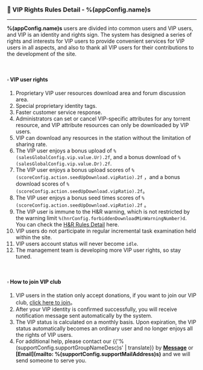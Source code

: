 ### :orange_book: VIP Rights Rules Detail - %(appConfig.name)s
---
**%(appConfig.name)s** users are divided into common users and VIP users, and VIP is an identity and rights sign. The system has designed a series of rights and interests for VIP users to provide convenient services for VIP users in all aspects, and also to thank all VIP users for their contributions to the development of the site.

&emsp;

#### :white_small_square: VIP user rights

1. Proprietary VIP user resources download area and forum discussion area.
1. Special proprietary identity tags.
1. Faster customer service response.
1. Administrators can set or cancel VIP-specific attributes for any torrent resource, and VIP attribute resources can only be downloaded by VIP users.
1. VIP can download any resources in the station without the limitation of sharing rate.
1. The VIP user enjoys a bonus upload of `%(salesGlobalConfig.vip.value.Ur).2f`, and a bonus download of `%(salesGlobalConfig.vip.value.Dr).2f`.
1. The VIP user enjoys a bonus upload scores of `%(scoreConfig.action.seedUpDownload.vipRatio).2f` ，and a bonus download scores of `%(scoreConfig.action.seedUpDownload.vipRatio).2f`。
1. The VIP user enjoys a bonus seed times scores of `%(scoreConfig.action.seedUpDownload.vipRatio).2f` 。
1. The VIP user is immune to the H&R warning, which is not restricted by the warning limit `%(hnrConfig.forbiddenDownloadMinWarningNumber)d`. You can check the [H&R Rules Detail](/about/manual/hnrRules) here.
1. VIP users do not participate in regular incremental task examination held within the site.
1. VIP users account status will never become `idle`.
1. The management team is developing more VIP user rights, so stay tuned.

&emsp;

#### :white_small_square: How to join VIP club

1. VIP users in the station only accept donations, if you want to join our VIP club, [click here to join](/vip/rules)。
1. After your VIP identity is confirmed successfully, you will receive notification message sent automatically by the system.
1. The VIP status is calculated on a monthly basis. Upon expiration, the VIP status automatically becomes an ordinary user and no longer enjoys all the rights of VIP users.
1. For additional help, please contact our {{'%(supportConfig.supportGroupNameDesc)s' | translate}} by **[Message](/messages/send?to=%(supportConfig.supportGroupName)s)** or **[Email](mailto: %(supportConfig.supportMailAddress)s)** and we will send someone to serve you.